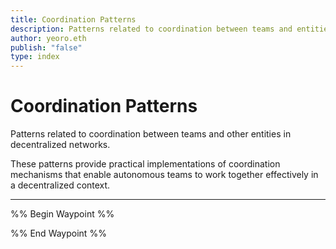 ```yaml
---
title: Coordination Patterns
description: Patterns related to coordination between teams and entities in decentralized networks
author: yeoro.eth
publish: "false"
type: index
---
```


# Coordination Patterns

Patterns related to coordination between teams and other entities in decentralized networks.

These patterns provide practical implementations of coordination mechanisms that enable autonomous teams to work together effectively in a decentralized context.

---

%% Begin Waypoint %%


%% End Waypoint %%
